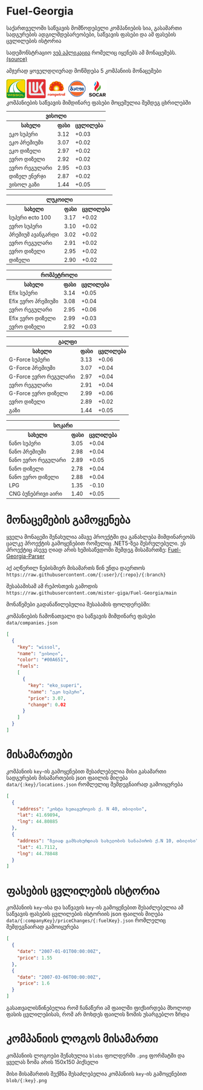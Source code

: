 # Fuel-Georgia
საქართველოში საწვავის მომწოდებელი კომპანიების სია, გასამართი სადგურების ადგილმდებარეობები, საწვავის ფასები და ამ ფასების ცვლილების ისტორია

სადემონსტრაციო [ვებ აპლიკაცია](https://mister-giga.github.io/Fuel-Georgia-ReactJS/) რომელიც იყენებს ამ მონაცემებს. [(source)](https://github.com/mister-giga/Fuel-Georgia-ReactJS)

<!--PRICING-START-->
ამჯერად ყოველდღიურად მოწმდება 5 კომპანიის მონაცემები
<div>
<img src="https://raw.githubusercontent.com/mister-giga/Fuel-Georgia/main/blob/wissol.png" alt="wissol logo" width="50" >
<img src="https://raw.githubusercontent.com/mister-giga/Fuel-Georgia/main/blob/lukoil.png" alt="lukoil logo" width="50" >
<img src="https://raw.githubusercontent.com/mister-giga/Fuel-Georgia/main/blob/rompetrol.png" alt="rompetrol logo" width="50" >
<img src="https://raw.githubusercontent.com/mister-giga/Fuel-Georgia/main/blob/gulf.png" alt="gulf logo" width="50" >
<img src="https://raw.githubusercontent.com/mister-giga/Fuel-Georgia/main/blob/socar.png" alt="socar logo" width="50" >
</div>
კომპანიების საწვავის მიმდინარე ფასები მოცემულია შემდეგ ცხრილებში
<table>
<tr><th colSpan="3">ვისოლი</th></tr>
<tr><th>სახელი</th><th>ფასი</th><th>ცვლილება</th></th></tr>
<tr><td>ეკო სუპერი</td><td>3.12</td><td>+0.03</td></tr>
<tr><td>ეკო პრემიუმი</td><td>3.07</td><td>+0.02</td></tr>
<tr><td>ეკო დიზელი</td><td>2.97</td><td>+0.02</td></tr>
<tr><td>ევრო დიზელი</td><td>2.92</td><td>+0.02</td></tr>
<tr><td>ევრო რეგულარი</td><td>2.95</td><td>+0.03</td></tr>
<tr><td>დიზელ ენერჯი</td><td>2.87</td><td>+0.02</td></tr>
<tr><td>ვისოლ გაზი</td><td>1.44</td><td>+0.05</td></tr>
</table>
<table>
<tr><th colSpan="3">ლუკოილი</th></tr>
<tr><th>სახელი</th><th>ფასი</th><th>ცვლილება</th></th></tr>
<tr><td>სუპერი ecto 100</td><td>3.17</td><td>+0.02</td></tr>
<tr><td>ევრო სუპერი</td><td>3.10</td><td>+0.02</td></tr>
<tr><td>პრემიუმ ავანგარდი</td><td>3.02</td><td>+0.02</td></tr>
<tr><td>ევრო რეგულარი</td><td>2.91</td><td>+0.02</td></tr>
<tr><td>ევრო დიზელი</td><td>2.95</td><td>+0.02</td></tr>
<tr><td>დიზელი</td><td>2.90</td><td>+0.02</td></tr>
</table>
<table>
<tr><th colSpan="3">რომპეტროლი</th></tr>
<tr><th>სახელი</th><th>ფასი</th><th>ცვლილება</th></th></tr>
<tr><td>Efix სუპერი</td><td>3.14</td><td>+0.05</td></tr>
<tr><td>Efix ევრო პრემიუმი</td><td>3.08</td><td>+0.04</td></tr>
<tr><td>ევრო რეგულარი</td><td>2.95</td><td>+0.06</td></tr>
<tr><td>Efix ევრო დიზელი</td><td>2.99</td><td>+0.03</td></tr>
<tr><td>ევრო დიზელი</td><td>2.92</td><td>+0.03</td></tr>
</table>
<table>
<tr><th colSpan="3">გალფი</th></tr>
<tr><th>სახელი</th><th>ფასი</th><th>ცვლილება</th></th></tr>
<tr><td>G-Force სუპერი</td><td>3.13</td><td>+0.06</td></tr>
<tr><td>G-Force პრემიუმი</td><td>3.07</td><td>+0.04</td></tr>
<tr><td>G-Force ევრო რეგულარი</td><td>2.97</td><td>+0.04</td></tr>
<tr><td>ევრო რეგულარი</td><td>2.91</td><td>+0.04</td></tr>
<tr><td>G-Force ევრო დიზელი</td><td>2.99</td><td>+0.06</td></tr>
<tr><td>ევრო დიზელი</td><td>2.89</td><td>+0.02</td></tr>
<tr><td>გაზი</td><td>1.44</td><td>+0.05</td></tr>
</table>
<table>
<tr><th colSpan="3">სოკარი</th></tr>
<tr><th>სახელი</th><th>ფასი</th><th>ცვლილება</th></th></tr>
<tr><td>ნანო სუპერი</td><td>3.05</td><td>+0.04</td></tr>
<tr><td>ნანო პრემიუმი</td><td>2.98</td><td>+0.04</td></tr>
<tr><td>ნანო ევრო რეგულარი</td><td>2.89</td><td>+0.05</td></tr>
<tr><td>ნანო დიზელი</td><td>2.78</td><td>+0.04</td></tr>
<tr><td>ნანო ევრო დიზელი</td><td>2.88</td><td>+0.04</td></tr>
<tr><td>LPG</td><td>1.35</td><td>-0.10</td></tr>
<tr><td>CNG ბუნებრივი აირი</td><td>1.40</td><td>+0.05</td></tr>
</table>

<!--PRICING-END-->

# მონაცემების გამოყენება
ყველა მონაცემი შენახულია ამავე პროექტში და განახლება მიმდინარეობს ცალკე პროექტის გამოყენებით რომელიც .NET5-ზეა შესრულებული. ეს პროექტიც ასევე ღიად არის ხემისაწვდომი შემდეგ მისამართზე: [Fuel-Georgia-Parser](https://github.com/mister-giga/Fuel-Georgia-Parser)


აქ აღწერილ ნებისმიერ მისამართს წინ უნდა დაერთოს ```https://raw.githubusercontent.com/{:user}/{:repo}/{:branch}```

შესაბამისამ ამ რეპოსთვის გამოდის ```https://raw.githubusercontent.com/mister-giga/Fuel-Georgia/main```


მონაწემები გადანაწილებულია შესაბამის ფოლდერებში:

კომპანიების ჩამონათვალი და საწვავის მიმდინარე ფასები ```data/companies.json```

```JSON
[
  {
    "key": "wissol",
    "name": "ვისოლი",
    "color": "#00A651",
    "fuels": 
    [
      {
        "key": "eko_superi",
        "name": "ეკო სუპერი",
        "price": 3.07,
        "change": 0.02
      }
    ]
  }
]
```
# მისამართები
კომპანიის ```key```-ის გამოყენებით შესაძლებელია მისი გასამართი სადგურების მისამართების json ფაილის მიღება  ```data/{:key}/locations.json``` რომლელიც შემდეგნაირად გამოიყურება

```JSON
[
  {
    "address": "კოსტა ხეთაგუროვის ქ. N 40, თბილისი",
    "lat": 41.69894,
    "lng": 44.80885
  },
  {
    "address": "ზვიად გამსახურდიას სახელობის სანაპიროს ქ.N 10, თბილისი",
    "lat": 41.7112,
    "lng": 44.78848
  }
]
```
# ფასების ცვლილების ისტორია
კომპანიის ```key```-ისა და საწვავის ```key```-ის გამოყენებით შესაძლებელია ამ საწვავის ფასების ცვლილების ისტორიის json ფაილის მიღება  ```data/{:companyKey}/priceChanges/{:fuelKey}.json``` რომლელიც შემდეგნაირად გამოიყურება
```JSON
[
  {
    "date": "2007-01-01T00:00:00Z",
    "price": 1.55
  },
  {
    "date": "2007-03-06T00:00:00Z",
    "price": 1.6
  }
]
```
გასათვალისწინებელია რომ ჩანაწერი ამ ფაილში ფიქსირდება მხოლოდ ფასის ცვლილებისას, რომ არ მოხდეს ფაილის ზომის უსარგებლო ზრდა

# კომპანიის ლოგოს მისამართი
კომპანიის ლოგოები შენახულია ```blobs``` ფოლდერში ```.png``` ფორმატში და ყველას ზომა არის 150x150 პიქსელი

მისი მისამართის შექმნა შესაძლებელია კომპანიის ```key```-ის გამოყენებით ```blob/{:key}.png```
